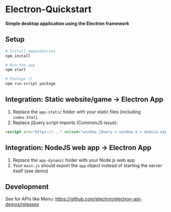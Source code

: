 # Electron-Quickstart
**Simple desktop application using the Electron framework**

## Setup
```bash
# Install dependencies
npm install

# Run the app
npm start

# Package it
npm run-script package
```

## Integration: Static website/game -> Electron App
1. Replace the `app-static` folder with your static files (including `index.html`)
2. Replace jQuery script imports (CommonJS issue):
```html
<script src="https://..." onload="window.jQuery = window.$ = module.exports;"></script>
```

## Integration: NodeJS web app -> Electron App
1. Replace the `app-dynamic` folder with your Node.js web app
2. Your `main.js` should export the `app` object instead of starting the server itself (see demo)

## Development
See for APIs like Menu: https://github.com/electron/electron-api-demos/releases
